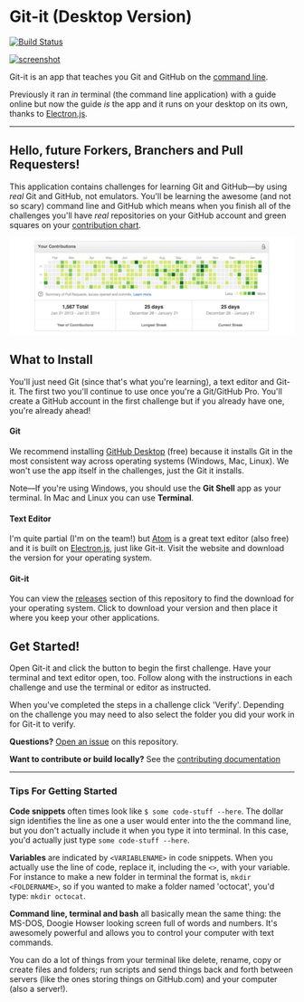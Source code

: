 # Git-it (Desktop Version)

[![Build Status](https://travis-ci.org/maxogden/electron-packager.svg?branch=master)](https://travis-ci.org/maxogden/electron-packager)

[![screenshot](https://cloud.githubusercontent.com/assets/1305617/9652620/fce0cc46-51d1-11e5-9cb6-d2d71535dfc5.png)](https://github.com/jlord/git-it-electron/releases)

Git-it is an app that teaches you Git and GitHub on the [command line](https://en.wikipedia.org/wiki/Command-line_interface).

Previously it ran _in_ terminal (the command line application) with a guide online but now the guide _is_ the app and it runs on your desktop on its own, thanks to [Electron.js](http://electron.atom.io).

---
## Hello, future Forkers, Branchers and Pull Requesters!

This application contains challenges for learning Git and GitHub—by using _real_ Git and GitHub, not emulators. You'll be learning the awesome (and not so scary) command line and GitHub which means when you finish all of the challenges you'll have _real_ repositories on your GitHub account and green squares on your [contribution chart](https://github.com/blog/1360-introducing-contributions).

![contributions](https://raw.githubusercontent.com/jlord/git-it/master/ghcc.png)

## What to Install

You'll just need Git (since that's what you're learning), a text editor and Git-it. The first two you'll continue to use once you're a Git/GitHub Pro. You'll create a GitHub account in the first challenge but if you already have one, you're already ahead!

#### Git

We recommend installing [GitHub Desktop](http://desktop.github.com) (free) because it installs Git in the most consistent way across operating systems (Windows, Mac, Linux). We won't use the app itself in the challenges, just the Git it installs.

Note—If you're using Windows, you should use the **Git Shell** app as your terminal. In Mac and Linux you can use **Terminal**.

#### Text Editor

I'm quite partial (I'm on the team!) but [Atom](http://atom.io) is a great text editor (also free) and it is built on [Electron.js](http://electron.atom.io), just like Git-it. Visit the website and download the version for your operating system.

#### Git-it

You can view the [releases](http://github.com/jlord/git-it-electron/releases) section of this repository to find the download for your operating system. Click to download your version and then place it where you keep your other applications.

## Get Started!

Open Git-it and click the button to begin the first challenge. Have your terminal and text editor open, too. Follow along with the instructions in each challenge and use the terminal or editor as instructed.

When you've completed the steps in a challenge click 'Verify'. Depending on the challenge you may need to also select the folder you did your work in for Git-it to verify.

**Questions?** [Open an issue](http://github.com/jlord/git-it-electron/issues/new) on this repository.

**Want to contribute or build locally?** See the [contributing documentation](CONTRIBUTING.md)

---

### Tips For Getting Started

**Code snippets** often times look like `$ some code-stuff --here`. The dollar sign identifies the line as one a user would enter into the the command line, but you don't actually include it when you type it into terminal. In this case, you'd actually just type `some code-stuff --here`.

**Variables** are indicated by `<VARIABLENAME>` in code snippets. When you actually use the line of code, replace it, including the `<>`, with your variable. For instance to make a new folder in terminal the format is, `mkdir <FOLDERNAME>`, so if you wanted to make a folder named 'octocat', you'd type: `mkdir octocat`.

**Command line, terminal and bash** all basically mean the same thing: the MS-DOS, Doogie Howser looking screen full of words and numbers. It's awesomely powerful and allows you to control your computer with text commands.

You can do a lot of things from your terminal like delete, rename, copy or create files and folders; run scripts and send things back and forth between servers (like the ones storing things on GitHub.com) and your computer (also a server!).
